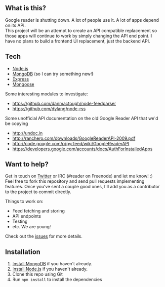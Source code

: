 ## What is this?

Google reader is shutting down.  A lot of people use it.  A lot of apps depend on its API.  
This project will be an attempt to create an API compatible replacement so those apps will 
continue to work by simply changing the API end point.  I have no plans to build a frontend UI 
replacement, just the backend API.

## Tech

* [Node.js](http://nodejs.org/)
* [MongoDB](http://www.mongodb.org) (so I can try something new!)
* [Express](http://expressjs.com/)
* [Mongoose](http://mongoosejs.com/)

Some interesting modules to investigate:

* https://github.com/danmactough/node-feedparser
* https://github.com/dylang/node-rss

Some unofficial API documentation on the old Google Reader API that we'd be copying

* http://undoc.in
* http://ranchero.com/downloads/GoogleReaderAPI-2009.pdf
* http://code.google.com/p/pyrfeed/wiki/GoogleReaderAPI
* https://developers.google.com/accounts/docs/AuthForInstalledApps

## Want to help?

Get in touch on [Twitter](http://twitter.com/devongovett) or IRC (#reader on Freenode) 
and let me know! :) Feel free to fork this repository and send pull requests implementing features.  Once you've sent a couple good ones, I'll add you as a contributor to the project to commit directly.

Things to work on:

* Feed fetching and storing
* API endpoints
* Testing
* etc. We are young!

Check out the [issues](https://github.com/devongovett/reader/issues) for more details.

## Installation

1. [Install MongoDB](http://docs.mongodb.org/manual/installation/) if you haven't already.
2. [Install Node.js](http://nodejs.org/) if you haven't already.
3. Clone this repo using Git
4. Run `npm install` to install the dependencies
